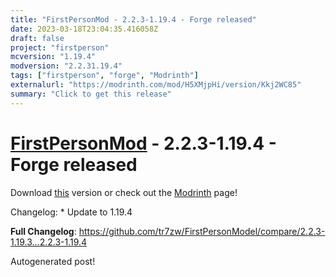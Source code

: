 ```yaml
---
title: "FirstPersonMod - 2.2.3-1.19.4 - Forge released"
date: 2023-03-18T23:04:35.416058Z
draft: false
project: "firstperson"
mcversion: "1.19.4"
modversion: "2.2.31.19.4"
tags: ["firstperson", "forge", "Modrinth"]
externalurl: "https://modrinth.com/mod/H5XMjpHi/version/Kkj2WC85"
summary: "Click to get this release"
---
```

# [FirstPersonMod](/project/firstperson) - 2.2.3-1.19.4 - Forge released
Download [this](https://modrinth.com/mod/H5XMjpHi/version/Kkj2WC85) version or check out the [Modrinth](https://modrinth.com/mod/H5XMjpHi) page!

Changelog: * Update to 1.19.4

**Full Changelog**: https://github.com/tr7zw/FirstPersonModel/compare/2.2.3-1.19.3...2.2.3-1.19.4

Autogenerated post!
